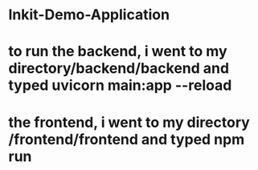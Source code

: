 # Inkit-Demo-Application
# to run the backend, i went to my directory/backend/backend and typed uvicorn main:app --reload
# the frontend, i went to my directory /frontend/frontend and typed npm run

